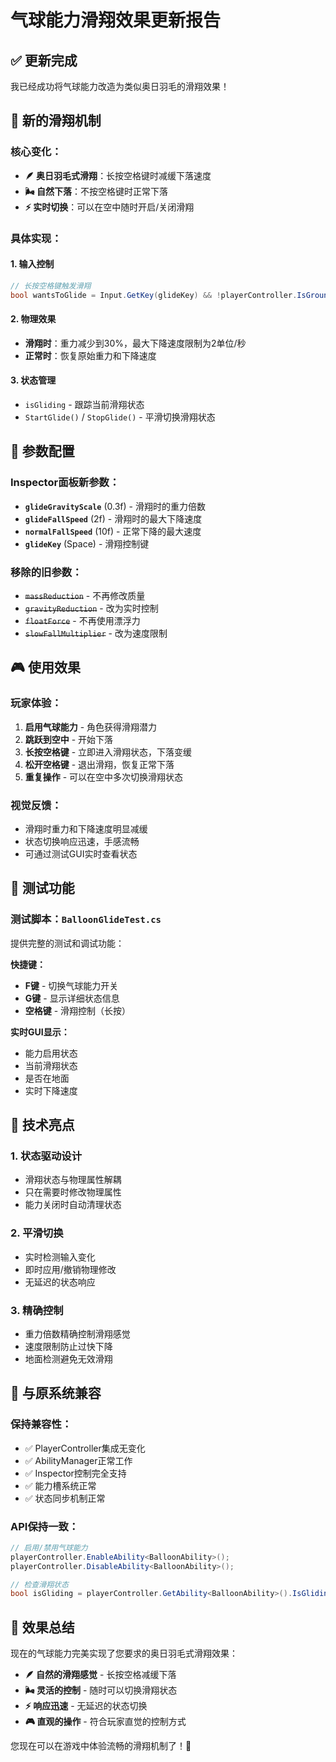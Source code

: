 # 气球能力滑翔效果更新报告

## ✅ 更新完成

我已经成功将气球能力改造为类似奥日羽毛的滑翔效果！

## 🎯 新的滑翔机制

### 核心变化：
- **🪶 奥日羽毛式滑翔**：长按空格键时减缓下落速度
- **🌬️ 自然下落**：不按空格键时正常下落
- **⚡ 实时切换**：可以在空中随时开启/关闭滑翔

### 具体实现：

#### 1. **输入控制**
```csharp
// 长按空格键触发滑翔
bool wantsToGlide = Input.GetKey(glideKey) && !playerController.IsGrounded;
```

#### 2. **物理效果**
- **滑翔时**：重力减少到30%，最大下降速度限制为2单位/秒
- **正常时**：恢复原始重力和下降速度

#### 3. **状态管理**
- `isGliding` - 跟踪当前滑翔状态
- `StartGlide()` / `StopGlide()` - 平滑切换滑翔状态

## 🔧 参数配置

### Inspector面板新参数：
- **`glideGravityScale`** (0.3f) - 滑翔时的重力倍数
- **`glideFallSpeed`** (2f) - 滑翔时的最大下降速度  
- **`normalFallSpeed`** (10f) - 正常下降的最大速度
- **`glideKey`** (Space) - 滑翔控制键

### 移除的旧参数：
- ~~`massReduction`~~ - 不再修改质量
- ~~`gravityReduction`~~ - 改为实时控制
- ~~`floatForce`~~ - 不再使用漂浮力
- ~~`slowFallMultiplier`~~ - 改为速度限制

## 🎮 使用效果

### 玩家体验：
1. **启用气球能力** - 角色获得滑翔潜力
2. **跳跃到空中** - 开始下落
3. **长按空格键** - 立即进入滑翔状态，下落变缓
4. **松开空格键** - 退出滑翔，恢复正常下落
5. **重复操作** - 可以在空中多次切换滑翔状态

### 视觉反馈：
- 滑翔时重力和下降速度明显减缓
- 状态切换响应迅速，手感流畅
- 可通过测试GUI实时查看状态

## 🧪 测试功能

### 测试脚本：`BalloonGlideTest.cs`
提供完整的测试和调试功能：

**快捷键：**
- **F键** - 切换气球能力开关
- **G键** - 显示详细状态信息
- **空格键** - 滑翔控制（长按）

**实时GUI显示：**
- 能力启用状态
- 当前滑翔状态  
- 是否在地面
- 实时下降速度

## 🎨 技术亮点

### 1. **状态驱动设计**
- 滑翔状态与物理属性解耦
- 只在需要时修改物理属性
- 能力关闭时自动清理状态

### 2. **平滑切换**
- 实时检测输入变化
- 即时应用/撤销物理修改
- 无延迟的状态响应

### 3. **精确控制**
- 重力倍数精确控制滑翔感觉
- 速度限制防止过快下降
- 地面检测避免无效滑翔

## 🔄 与原系统兼容

### 保持兼容性：
- ✅ PlayerController集成无变化
- ✅ AbilityManager正常工作
- ✅ Inspector控制完全支持
- ✅ 能力槽系统正常
- ✅ 状态同步机制正常

### API保持一致：
```csharp
// 启用/禁用气球能力
playerController.EnableAbility<BalloonAbility>();
playerController.DisableAbility<BalloonAbility>();

// 检查滑翔状态
bool isGliding = playerController.GetAbility<BalloonAbility>().IsGliding;
```

## 🎉 效果总结

现在的气球能力完美实现了您要求的奥日羽毛式滑翔效果：

- **🪶 自然的滑翔感觉** - 长按空格减缓下落
- **🌬️ 灵活的控制** - 随时可以切换滑翔状态  
- **⚡ 响应迅速** - 无延迟的状态切换
- **🎮 直观的操作** - 符合玩家直觉的控制方式

您现在可以在游戏中体验流畅的滑翔机制了！🚀